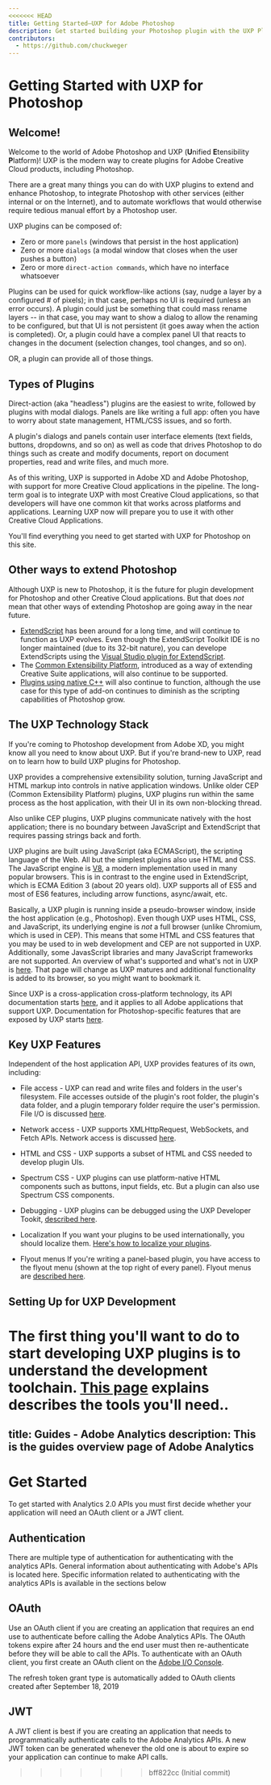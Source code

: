 ```yaml
---
<<<<<<< HEAD
title: Getting Started—UXP for Adobe Photoshop
description: Get started building your Photoshop plugin with the UXP Plugin API.
contributors:
  - https://github.com/chuckweger
---
```


# Getting Started with UXP for Photoshop
## Welcome!
Welcome to the world of Adobe Photoshop and UXP (**U**nified **E**tensibility **P**latform)! UXP is the modern way to create plugins for Adobe Creative Cloud products, including Photoshop. 

There are a great many things you can do with UXP plugins to extend and enhance Photoshop, to integrate Photoshop with other services (either internal or on the Internet), and to automate workflows that would otherwise require tedious manual effort by a Photoshop user.

UXP plugins can be composed of:

* Zero or more `panels` (windows that persist in the host application)
* Zero or more `dialogs` (a modal window that closes when the user pushes a button)
* Zero or more `direct-action commands`, which have no interface whatsoever

Plugins can be used for quick workflow-like actions (say, nudge a layer by a configured # of pixels); in that case, perhaps no UI is required (unless an error occurs). A plugin could just be something that could mass rename layers -- in that case, you may want to show a dialog to allow the renaming to be configured, but that UI is not persistent (it goes away when the action is completed). Or, a plugin could have a complex panel UI that reacts to changes in the document (selection changes, tool changes, and so on).

OR, a plugin can provide all of those things.

## Types of Plugins

Direct-action (aka "headless") plugins are the easiest to write, followed by plugins with modal dialogs. Panels are like writing a full app: often you have to worry about state management, HTML/CSS issues, and so forth.

A plugin's dialogs and panels contain user interface elements (text fields, buttons, dropdowns, and so on) as well as code that drives Photoshop to do things such as create and modify documents, report on document properties, read and write files, and much more.

As of this writing, UXP is supported in Adobe XD and Adobe Photoshop, with support for more Creative Cloud applications in the pipeline. The long-term goal is to integrate UXP with most Creative Cloud applications, so that developers will have one common kit that works across platforms and applications. Learning UXP now will prepare you to use it with other Creative Cloud Applications.

You'll find everything you need to get started with UXP for Photoshop on this site.

## Other ways to extend Photoshop

Although UXP is new to Photoshop, it is the future for plugin development for Photoshop and other Creative Cloud applications. But that does _not_ mean that other ways of extending Photoshop are going away in the near future.

* [ExtendScript](https://www.adobe.com/devnet/photoshop/scripting.html) has been around for a long time, and will continue to function as UXP evolves. Even though the ExtendScript Toolkit IDE is no longer maintained (due to its 32-bit nature), you can develope ExtendScripts using the [Visual Studio plugin for ExtendScript](https://marketplace.visualstudio.com/items?itemName=Adobe.extendscript-debug).
* The [Common Extensibility Platform](https://www.adobe.io/apis/creativecloud/cep.html), introduced as a way of extending Creative Suite applications, will also continue to be supported.
* [Plugins using native C++](https://www.adobe.com/devnet/photoshop/sdk.html) will also continue to function, although the use case for this type of add-on continues to diminish as the scripting capabilities of Photoshop grow.

## The UXP Technology Stack

If you're coming to Photoshop development from Adobe XD, you might know all you need to know about UXP. But if you're brand-new to UXP, read on to learn how to build UXP plugins for Photoshop.

UXP provides a comprehensive extensibility solution, turning JavaScript and HTML markup into controls in native application windows. Unlike older CEP (Common Extensibility Platform) plugins, UXP plugins run within the same process as the host application, with their UI in its own non-blocking thread.

Also unlike CEP plugins, UXP plugins communicate natively with the host application; there is no boundary between JavaScript and ExtendScript that requires passing strings back and forth.

UXP plugins are built using JavaScript (aka ECMAScript), the scripting language of the Web. All but the simplest plugins also use HTML and CSS. The JavaScript engine is [V8](https://v8.dev), a modern implementation used in many popular browsers. This is in contrast to the engine used in ExtendScript, which is ECMA Edition 3 (about 20 years old). UXP supports all of ES5 and most of ES6 features, including arrow functions, async/await, etc.

Basically, a UXP plugin is running inside a pseudo-browser window, inside the host application (e.g., Photoshop). Even though UXP uses HTML, CSS, and JavaScript, its underlying engine is _not_ a full browser (unlike Chromium, which is used in CEP). This means that some HTML and CSS features that you may be used to in web development and CEP are not supported in UXP. Additionally, some JavasScript libraries and many JavaScript frameworks are not supported. An overview of what's supported and what's not in UXP is [here](../guides/uxp_guide/unsupported/). That page will change as UXP matures and additional functionality is added to its browser, so you might want to bookmark it.

Since UXP is a cross-application cross-platform technology, its API documentation starts [here](/uxp/reference-js/), and it applies to all Adobe applications that support UXP. Documentation for Photoshop-specific features that are exposed by UXP starts [here](../guides/ps_basics/).

## Key UXP Features

Independent of the host application API, UXP provides features of its own, including:

* File access - UXP can read and write files and folders in the user's filesystem. File accesses outside of the plugin's root folder, the plugin's data folder, and a plugin temporary folder require the user's permission. File I/O is discussed [here](./uxp_guide/uxp-misc/file-access/). 

* Network access - UXP supports XMLHttpRequest, WebSockets, and Fetch APIs. Network access is discussed [here](./uxp_guide/uxp-misc/network-io/).

* HTML and CSS - UXP supports a subset of HTML and CSS needed to develop plugin UIs.

* Spectrum CSS - UXP plugins can use platform-native HTML components such as buttons, input fields, etc. But a plugin can also use Spectrum CSS components.

* Debugging - UXP plugins can be debugged using the UXP Developer Tookit, [described here](./uxp-developer-tool/).

* Localization
If you want your plugins to be used internationally, you should localize them. [Here's how to localize your plugins](./uxp_guide/uxp-misc/localization-and-platforms/).

* Flyout menus
If you're writing a panel-based plugin, you have access to the flyout menu (shown at the top right of every panel). Flyout menus are [described here](./uxp_guide/uxp-misc/flyout-menus/).

## Setting Up for UXP Development

The first thing you'll want to do to start developing UXP plugins is to understand the development toolchain. [This page](./uxp_guide/uxp-toolchain/) explains describes the tools you'll need..
=======
title: Guides - Adobe Analytics
description: This is the guides overview page of Adobe Analytics 
---

# Get Started

To get started with Analytics 2.0 APIs you must first decide whether your application will need
an OAuth client or a JWT client.

## Authentication

There are multiple type of authentication for authenticating with the analytics APIs. General information
about authenticating with Adobe's APIs is located here. Specific information related to authenticating
with the analytics APIs is available in the sections below

## OAuth

Use an OAuth client if you are creating an application that requires an end use to authenticate before
calling the Adobe Analytics APIs. The OAuth tokens expire after 24 hours and the end user must then
re-authenticate before they will be able to call the APIs. To authenticate with an OAuth client, you first
create an OAuth client on the [Adobe I/O Console](https://console.adobe.io).

<InlineAlert variant="info" slots="text"/>

The refresh token grant type is automatically added to OAuth clients created after September 18, 2019

## JWT

A JWT client is best if you are creating an application that needs to programmatically authenticate calls to 
the Adobe Analytics APIs. A new JWT token can be generated whenever the old one is about to expire so your application
can continue to make API calls.  
>>>>>>> bff822cc (Initial commit)
